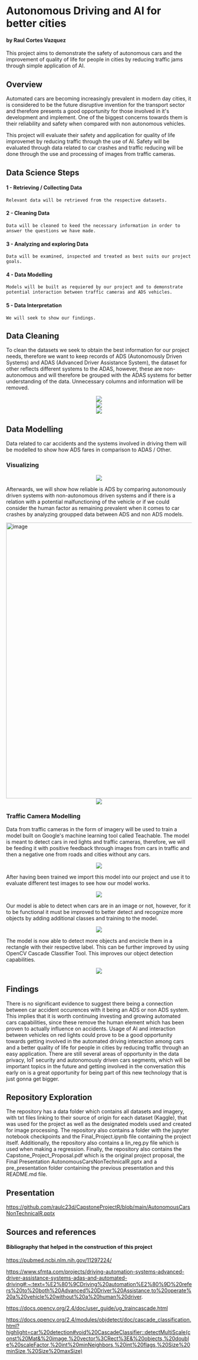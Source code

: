 
# Autonomous Driving and AI for better cities
#### by Raul Cortes Vazquez

This project aims to demonstrate the safety of autonomous cars and the improvement of quality of life for people in cities by reducing traffic jams through simple application of AI.

## Overview
Automated cars are becoming increasingly prevalent in modern day cities, it is considered to be the future disruptive invention for the transport sector and therefore presents a good opportunity for those involved in it's development and implement. One of the biggest concerns towards them is their reliability and safety when compared with non autonomous vehicles.

This project will evaluate their safety and application for quality of life improvemet by reducing traffic through the use of AI. Safety will be evaluated through data related to car crashes and traffic reducing will be done through the use and processing of images from traffic cameras.


## Data Science Steps

#### 1 - Retrieving / Collecting Data
    Relevant data will be retrieved from the respective datasets.

#### 2 - Cleaning Data
    Data will be cleaned to keed the necessary information in order to answer the questions we have made.

#### 3 - Analyzing and exploring Data
    Data will be examined, inspected and treated as best suits our project goals.

#### 4 - Data Modelling
    Models will be built as requiered by our project and to demonstrate potential interaction between traffic cameras and ADS vehicles. 

#### 5 - Data Interpretation
    We will seek to show our findings.




## Data Cleaning

To clean the datasets we seek to obtain the best information for our project needs, therefore we want to keep records of ADS (Autonomously Driven Systems) and ADAS (Advanced Driver Assistance System), the dataset for other reflects different systems to the ADAS, however, these are non-autonomous and will therefore be grouped with the ADAS systems for better understanding of the data. Unnecessary columns and information will be removed.

<div align="center">
<img src= "https://user-images.githubusercontent.com/115320501/230948137-fc93b7dc-dbbe-4024-93a0-3763aef3736f.png">
</div>

<div align="center">
<img src= "https://user-images.githubusercontent.com/115320501/230948286-0cc4cc7b-f369-40a8-9339-08a16029c06c.png">
</div>

<div align="center">
<img src= "https://user-images.githubusercontent.com/115320501/230948395-54637242-d64b-408b-b0be-bb191f83daf4.png">
</div>

## Data Modelling

Data related to car accidents and the systems involved in driving them will be modelled to show how ADS fares in comparison to ADAS / Other.

### Visualizing 

<div align="center">
<img src= "https://user-images.githubusercontent.com/115320501/230948588-3ccbf0a1-4eb4-41d3-9feb-f4ce17939aea.png">
</div>

Afterwards, we will show how reliable is ADS by comparing autonomously driven systems with non-autonomous driven systems and if there is a relation with a potential malfunctioning of the vehicle or if we could consider the human factor as remaining prevalent when it comes to car crashes by analyzing groupped data between ADS and non ADS models.

<img width="747" alt="image" src="https://user-images.githubusercontent.com/115320501/230948855-49c54602-7934-4828-b3d3-a8855c805da4.png">

<div align="center">
<img src= "https://user-images.githubusercontent.com/115320501/230948985-7060b955-5641-489a-87bb-6b7905dd1058.png">
</div>

### Traffic Camera Modelling

Data from traffic cameras in the form of imagery will be used to train a model built on Google's machine learning tool called Teachable. The model is meant to detect cars in red lights and traffic cameras, therefore, we will be feeding it with positive feedback through images from cars in traffic and then a negative one from roads and cities without any cars. 

<div align="center">
<img src= "https://user-images.githubusercontent.com/115320501/230949363-0284c271-5567-4d95-b152-4e68c93117a0.png">
</div>

After having been trained we import this model into our project and use it to evaluate different test images to see how our model works.

<div align="center">
<img src= "https://user-images.githubusercontent.com/115320501/230949534-2b9def34-8570-45ad-9fae-baa511fbcfba.png">
</div>

Our model is able to detect when cars are in an image or not, however, for it to be functional it must be improved to better detect and recognize more objects by adding additional classes and training to the model.

<div align="center">
<img src= "https://user-images.githubusercontent.com/115320501/230949771-4d12c1ee-5d80-4fa8-a385-ecfb1f186418.png">
</div>

The model is now able to detect more objects and encircle them in a rectangle with their respective label. This can be further improved by using OpenCV Cascade Classifier Tool. This improves our object detection capabilities.

<div align="center">
<img src= "https://user-images.githubusercontent.com/115320501/230949985-82ec61d0-7a47-4191-9d09-f0c2b18e99e4.png">
</div>

## Findings

There is no significant evidence to suggest there being a connection between car accident occurences with it being an ADS or non ADS system. This implies that it is worth continuing investing and growing automated cars capabilities, since these remove the human element which has been proven to actually influence on accidents. Usage of AI and interaction between vehicles on red lights could prove to be a good opportunity towards getting involved in the automated driving interaction among cars and a better quality of life for people in cities by reducing traffic through an easy application.
There are still several areas of opportunity in the data privacy, IoT security and autonomously driven cars segments, which will be important topics in the future and getting involved in the conversation this early on is a great opportunity for being part of this new technology that is just gonna get bigger.

## Repository Exploration
The repository has a data folder which contains all datasets and imagery, with txt files linking to their source of origin for each dataset (Kaggle), that was used for the project as well as the designated models used and created for image processing. The repository also contains a folder with the jupyter notebook checkpoints and the Final_Project.ipynb file containing the project itself. Additionally, the repository also contains a lin_reg.py file which is used when making a regression. Finally, the repository also contains the Capstone_Project_Proposal.pdf which is the original project proposal, the Final Presentation AutonomousCarsNonTechnicalR.pptx and a pre_presentation folder containing the previous presentation and this README.md file.

## Presentation
https://github.com/raulc23d/CapstoneProjectR/blob/main/AutonomousCarsNonTechnicalR.pptx

## Sources and references
#### Bibliography that helped in the construction of this project

https://pubmed.ncbi.nlm.nih.gov/11297224/

https://www.sfmta.com/projects/driving-automation-systems-advanced-driver-assistance-systems-adas-and-automated-driving#:~:text=%E2%80%9CDriving%20automation%E2%80%9D%20refers%20to%20both%20Advanced%20Driver%20Assistance,to%20operate%20a%20vehicle%20without%20a%20human%20driver.

https://docs.opencv.org/2.4/doc/user_guide/ug_traincascade.html

https://docs.opencv.org/2.4/modules/objdetect/doc/cascade_classification.html?highlight=car%20detection#void%20CascadeClassifier::detectMultiScale(const%20Mat&%20image,%20vector%3CRect%3E&%20objects,%20double%20scaleFactor,%20int%20minNeighbors,%20int%20flags,%20Size%20minSize,%20Size%20maxSize)
